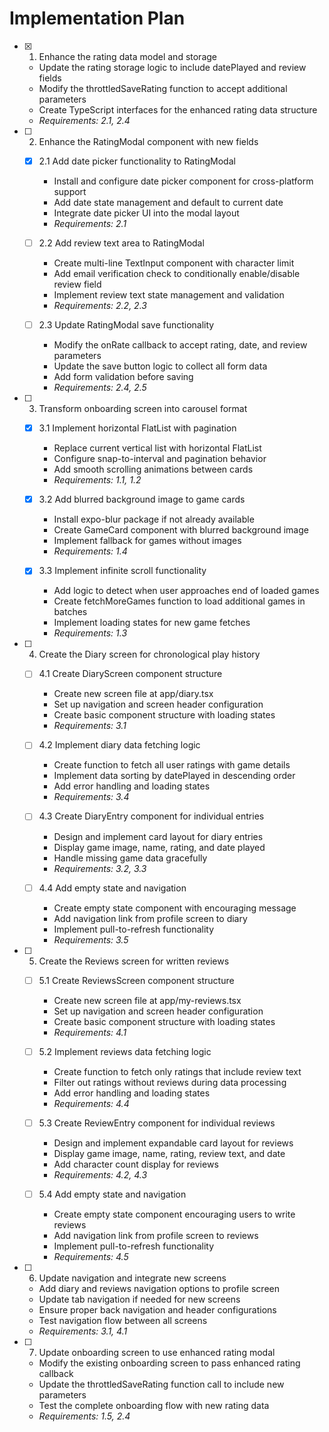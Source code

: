 # Implementation Plan

- [x] 1. Enhance the rating data model and storage

  - Update the rating storage logic to include datePlayed and review fields
  - Modify the throttledSaveRating function to accept additional parameters
  - Create TypeScript interfaces for the enhanced rating data structure
  - _Requirements: 2.1, 2.4_

- [ ] 2. Enhance the RatingModal component with new fields

  - [x] 2.1 Add date picker functionality to RatingModal

    - Install and configure date picker component for cross-platform support
    - Add date state management and default to current date
    - Integrate date picker UI into the modal layout
    - _Requirements: 2.1_

  - [ ] 2.2 Add review text area to RatingModal

    - Create multi-line TextInput component with character limit
    - Add email verification check to conditionally enable/disable review field
    - Implement review text state management and validation
    - _Requirements: 2.2, 2.3_

  - [ ] 2.3 Update RatingModal save functionality
    - Modify the onRate callback to accept rating, date, and review parameters
    - Update the save button logic to collect all form data
    - Add form validation before saving
    - _Requirements: 2.4, 2.5_

- [ ] 3. Transform onboarding screen into carousel format

  - [x] 3.1 Implement horizontal FlatList with pagination

    - Replace current vertical list with horizontal FlatList
    - Configure snap-to-interval and pagination behavior
    - Add smooth scrolling animations between cards
    - _Requirements: 1.1, 1.2_

  - [x] 3.2 Add blurred background image to game cards

    - Install expo-blur package if not already available
    - Create GameCard component with blurred background image
    - Implement fallback for games without images
    - _Requirements: 1.4_

  - [x] 3.3 Implement infinite scroll functionality
    - Add logic to detect when user approaches end of loaded games
    - Create fetchMoreGames function to load additional games in batches
    - Implement loading states for new game fetches
    - _Requirements: 1.3_

- [ ] 4. Create the Diary screen for chronological play history

  - [ ] 4.1 Create DiaryScreen component structure

    - Create new screen file at app/diary.tsx
    - Set up navigation and screen header configuration
    - Create basic component structure with loading states
    - _Requirements: 3.1_

  - [ ] 4.2 Implement diary data fetching logic

    - Create function to fetch all user ratings with game details
    - Implement data sorting by datePlayed in descending order
    - Add error handling and loading states
    - _Requirements: 3.4_

  - [ ] 4.3 Create DiaryEntry component for individual entries

    - Design and implement card layout for diary entries
    - Display game image, name, rating, and date played
    - Handle missing game data gracefully
    - _Requirements: 3.2, 3.3_

  - [ ] 4.4 Add empty state and navigation
    - Create empty state component with encouraging message
    - Add navigation link from profile screen to diary
    - Implement pull-to-refresh functionality
    - _Requirements: 3.5_

- [ ] 5. Create the Reviews screen for written reviews

  - [ ] 5.1 Create ReviewsScreen component structure

    - Create new screen file at app/my-reviews.tsx
    - Set up navigation and screen header configuration
    - Create basic component structure with loading states
    - _Requirements: 4.1_

  - [ ] 5.2 Implement reviews data fetching logic

    - Create function to fetch only ratings that include review text
    - Filter out ratings without reviews during data processing
    - Add error handling and loading states
    - _Requirements: 4.4_

  - [ ] 5.3 Create ReviewEntry component for individual reviews

    - Design and implement expandable card layout for reviews
    - Display game image, name, rating, review text, and date
    - Add character count display for reviews
    - _Requirements: 4.2, 4.3_

  - [ ] 5.4 Add empty state and navigation
    - Create empty state component encouraging users to write reviews
    - Add navigation link from profile screen to reviews
    - Implement pull-to-refresh functionality
    - _Requirements: 4.5_

- [ ] 6. Update navigation and integrate new screens

  - Add diary and reviews navigation options to profile screen
  - Update tab navigation if needed for new screens
  - Ensure proper back navigation and header configurations
  - Test navigation flow between all screens
  - _Requirements: 3.1, 4.1_

- [ ] 7. Update onboarding screen to use enhanced rating modal
  - Modify the existing onboarding screen to pass enhanced rating callback
  - Update the throttledSaveRating function call to include new parameters
  - Test the complete onboarding flow with new rating data
  - _Requirements: 1.5, 2.4_

